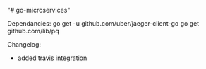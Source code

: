 "# go-microservices" 

Dependancies:
go get -u github.com/uber/jaeger-client-go
go get github.com/lib/pq


Changelog:
- added travis integration

